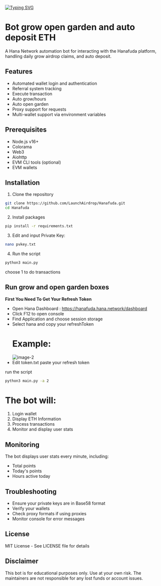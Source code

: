 [![Typing SVG](https://readme-typing-svg.demolab.com?font=Fira+Code&pause=1000&width=435&lines=Welcome+To+LaunchAirdrop)](https://git.io/typing-svg)
# Bot grow open garden and auto deposit ETH

A Hana Network automation bot for interacting with the Hanafuda platform, handling daily grow airdrop claims, and auto deposit.

## Features

- Automated wallet login and authentication
- Referral system tracking
- Execute transaction
- Auto grow/hours
- Auto open garden
- Proxy support for requests
- Multi-wallet support via environment variables

## Prerequisites

- Node.js v16+
- Colorama
- Web3
- Aiohttp
- EVM CLI tools (optional)
- EVM wallets

## Installation

1. Clone the repository
```bash
git clone https://github.com/LaunchAirdrop/Hanafuda.git
cd Hanafuda
```

2. Install packages
```bash
pip install -r requirements.txt
```

3. Edit and input Private Key:
```bash
nano pvkey.txt
```

4. Run the script
```bash
python3 main.py
```

choose 1 to do transactions

## Run grow and open garden boxes

**First You Need To Get Your Refresh Token**
- Open Hana Dashboard : https://hanafuda.hana.network/dashboard
- Click F12 to open console
- Find Application and choose session storage
- Select hana and copy your refreshToken
  # Example:
   ![image-2](https://github.com/user-attachments/assets/9297c1d1-ff2f-45f1-8bb6-fcfbf5a53aac) 
- Edit token.txt paste your refresh token

run the script
```bash
python3 main.py -a 2
```

# The bot will:
1. Login wallet
2. Display ETH Information
3. Process transactions
4. Monitor and display user stats


## Monitoring

The bot displays user stats every minute, including:
- Total points
- Today's points
- Hours active today

## Troubleshooting

- Ensure your private keys are in Base58 format
- Verify your wallets
- Check proxy formats if using proxies
- Monitor console for error messages

## License

MIT License - See LICENSE file for details

## Disclaimer

This bot is for educational purposes only. Use at your own risk. The maintainers are not responsible for any lost funds or account issues.



